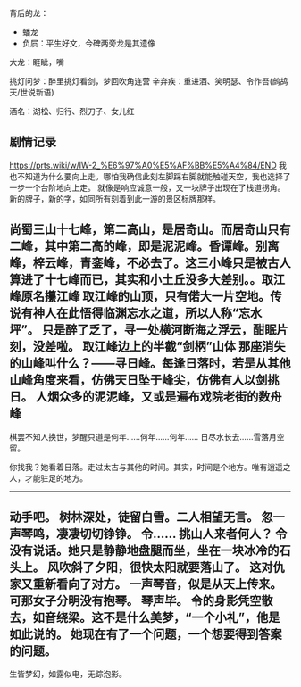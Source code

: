 背后的龙：
- 蟠龙
- 负屃：平生好文，今碑两旁龙是其遗像

大龙：睚眦，嘴

挑灯问梦：醉里挑灯看剑，梦回吹角连营
辛弃疾：重进酒、笑明瑟、令作吾(鹧鸪天/世说新语)

酒名：湖松、归行、烈刀子、女儿红



## 剧情记录
<https://prts.wiki/w/IW-2_%E6%97%A0%E5%AF%BB%E5%A4%84/END>
我也不知道为什么要向上走。哪怕我确信此刻左脚踩右脚就能触碰天空，我也选择了一步一个台阶地向上走。
就像是响应诚意一般，又一块牌子出现在了栈道拐角。
新的牌子，新的字，如同所有刻着到此一游的景区标牌那样。


尚蜀三山十七峰，第二高山，是居奇山。而居奇山只有二峰，其中第二高的峰，即是**泥泥峰**。**昏谭峰**。**别离峰，梓云峰，青銮峰**，不必去了。这三小峰只是被古人算进了十七峰而已，其实和小土丘没多大差别。。取江峰原名**攥江**峰
取江峰的山顶，只有偌大一片空地。传说有神人在此悟得临渊忘水之道，所以人称“**忘水**坪”。
只是醉了乏了，寻一处横河断海之浮云，酣眠片刻，没差啦。
取江峰边上的半截“剑柄”山体
那座消失的山峰叫什么？——**寻日峰**。每逢日落时，若是从其他山峰角度来看，仿佛天日坠于峰尖，仿佛有人以剑挑日。
人烟众多的泥泥峰，又或是遍布戏院老街的**数舟峰**
---
棋罢不知人换世，梦醒只道是何年......何年......何年......
日尽水长去......雪落月空留。

你找我？她看着日落。走过太古与其他的时间。其实，时间是个地方。唯有逍遥之人，才能驻足的地方。


---
动手吧。
树林深处，徒留白雪。二人相望无言。
忽一声琴鸣，凄凄切切铮铮。
令......
挑山人来者何人？
令没有说话。她只是静静地盘腿而坐，坐在一块冰冷的石头上。
风吹斜了夕阳，很快太阳就要落山了。
这对仇家又重新看向了对方。
一声琴音，似是从天上传来。可那女子分明没有抱琴。
琴声毕。
令的身影凭空散去，如音绕梁。这不是什么美梦，“一个小礼”，他是如此说的。
她现在有了一个问题，一个想要得到答案的问题。
---

生皆梦幻，如露似电，无踪泡影。